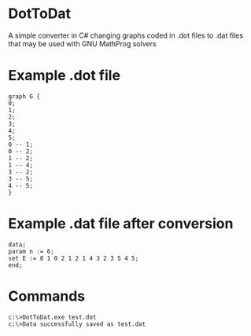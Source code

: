 # DotToDat
A simple converter in C# changing graphs coded in .dot files to .dat files that may be used with GNU MathProg solvers

# Example .dot file

```
graph G {
0;
1;
2;
3;
4;
5;
0 -- 1;
0 -- 2;
1 -- 2;
1 -- 4;
3 -- 2;
3 -- 5;
4 -- 5;
}
```

# Example .dat file after conversion

```
data;
param n := 6;
set E := 0 1 0 2 1 2 1 4 3 2 3 5 4 5;
end;
```

# Commands 

```
c:\>DotToDat.exe test.dot
c:\>Data successfully saved as test.dat
```




